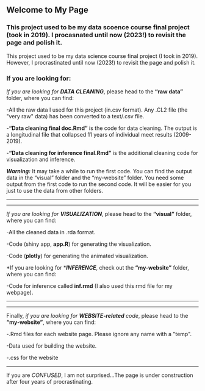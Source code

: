 ## Welcome to My Page

### This project used to be my data scoence course final project (took in 2019). I procasnated until now (2023!) to revisit the page and polish it. 

This project used to be my data science course final project (I took in 2019). However, I procrastinated until now (2023!) to revisit the page and polish it.

### If you are looking for:


*If you are looking for **DATA CLEANING***, please head to the **“raw data”** folder, where you can find:

  -All the raw data I used for this project (in.csv format). Any .CL2 file (the "very raw" data) has been converted to a text/.csv file. 

  -**“Data cleaning final doc.Rmd”** is the code for data cleaning. The output is a longitudinal file that collapsed 11 years of individual meet results (2009-2019).

  -**“Data cleaning for inference final.Rmd”** is the additional cleaning code for visualization and inference. 

***Warning:*** It may take a while to run the first code. You can find the output data in the “visual” folder and the “my-website” folder. You need some output from the first code to run the second code. It will be easier for you just to use the data from other folders.


***
***

*If you are looking for **VISUALIZATION***, please head to the **“visual”** folder, where you can find:

  -All the cleaned data in .rda format.

  -Code (shiny app, **app.R**) for generating the visualization.

  -Code (**plotly**) for generating the animated visualization.

*If you are looking for ****INFERENCE***, check out the **“my-website”** folder, where you can find:
 
  -Code for inference called **inf.rmd** (I also used this rmd file for my webpage).

***
***

Finally, *if you are looking for **WEBSITE-related** code*, please head to the **“my-website”**, where you can find:

  -.Rmd files for each website page. Please ignore any name with a "temp".

  -Data used for building the website.

  -.css for the website 

***
If you are *CONFUSED*, I am not surprised…The page is under construction after four years of procrastinating.





